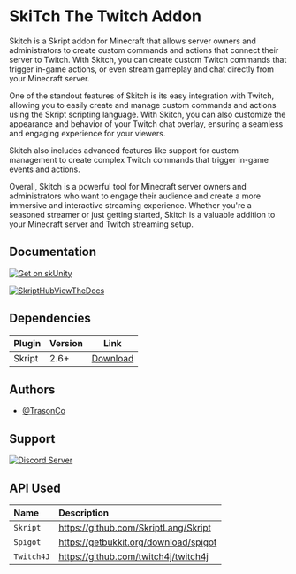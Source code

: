 
# SkiTch The Twitch Addon

Skitch is a Skript addon for Minecraft that allows server owners and administrators to create custom commands and actions that connect their server to Twitch. With Skitch, you can create custom Twitch commands that trigger in-game actions, or even stream gameplay and chat directly from your Minecraft server.

One of the standout features of Skitch is its easy integration with Twitch, allowing you to easily create and manage custom commands and actions using the Skript scripting language. With Skitch, you can also customize the appearance and behavior of your Twitch chat overlay, ensuring a seamless and engaging experience for your viewers.

Skitch also includes advanced features like support for custom management to create complex Twitch commands that trigger in-game events and actions.

Overall, Skitch is a powerful tool for Minecraft server owners and administrators who want to engage their audience and create a more immersive and interactive streaming experience. Whether you're a seasoned streamer or just getting started, Skitch is a valuable addition to your Minecraft server and Twitch streaming setup.


## Documentation


[![Get on skUnity](https://skunity.com/branding/buttons/get_on_docs_2.png)](https://docs.skunity.com/syntax/search/addon:skitch)



[![SkriptHubViewTheDocs](http://skripthub.net/static/addon/ViewTheDocsButton.png)](http://skripthub.net/docs/?addon=Skitch)

## Dependencies

| Plugin            | Version        | Link        |
| ----------------- | -------------- | ----------- |
| Skript | 2.6+ | [Download](https://github.com/SkriptLang/Skript/releases/latest)|

## Authors

- [@TrasonCo](https://www.github.com/TrasonCo)


## Support

[![Discord Server](https://discordapp.com/api/guilds/506878804426358784/embed.png?style=banner2)](https://discord.gg/AwFBkQj57c)


## API Used


| Name   | Description                |
| :-------- | :------------------------- |
| `Skript` | https://github.com/SkriptLang/Skript |
| `Spigot` | https://getbukkit.org/download/spigot |
| `Twitch4J` | https://github.com/twitch4j/twitch4j |



